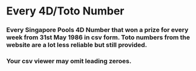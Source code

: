 # Every 4D/Toto Number
### Every Singapore Pools 4D Number that won a prize for every week from 31st May 1986 in csv form. Toto numbers from the website are a lot less reliable but still provided.
### Your csv viewer may omit leading zeroes.

